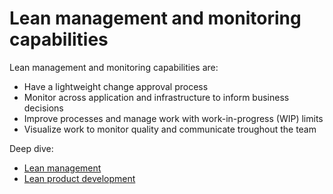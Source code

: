 # Lean management and monitoring capabilities

Lean management and monitoring capabilities are:

* Have a lightweight change approval process
* Monitor across application and infrastructure to inform business decisions
* Improve processes and manage work with work-in-progress (WIP) limits
* Visualize work to monitor quality and communicate troughout the team

Deep dive:
  * [Lean management](https://github.com/gramland/devops-culture/blob/master/accelerate/Lean%20management%20and%20monitoring/Lean-management.md)
  * [Lean product development](https://github.com/gramland/devops-culture/blob/master/accelerate/Lean%20management%20and%20monitoring/Lean-product-development.md)
